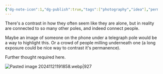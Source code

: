 ```yaml
---
{"dg-note-icon":1,"dg-publish":true,"tags":["photography","idea"],"permalink":"/Zettelkasten/Telegraph Poles (Photography Idea)/","dgPassFrontmatter":true,"noteIcon":1,"created":"2024-11-21T16:04:46.457+09:00"}
---
```



There's a contrast in how they often seem like they are alone, but in reality are connected to so many other poles, and indeed connect people.

Maybe an image of someone on the phone under a telegraph pole would be a way to highlight this. Or a crowd of people milling underneath one (a long exposure could be nice way to contrast it's permanence).

Further thought required here.

![Pasted image 20241121191858.webp|927](/img/user/Images/Pasted%20image%2020241121191858.webp)